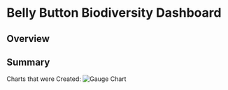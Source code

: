 # Belly Button Biodiversity Dashboard
## Overview

## Summary
Charts that were Created:
![Gauge Chart](images/gauge_chart)

